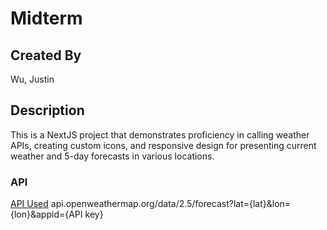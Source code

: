 # Midterm

## Created By
Wu, Justin
## Description

This is a NextJS project that demonstrates proficiency in calling weather APIs, creating custom icons, and responsive design for presenting current weather and 5-day forecasts in various locations.

### API 
[API Used](https://openweathermap.org/api)
api.openweathermap.org/data/2.5/forecast?lat={lat}&lon={lon}&appid={API key}